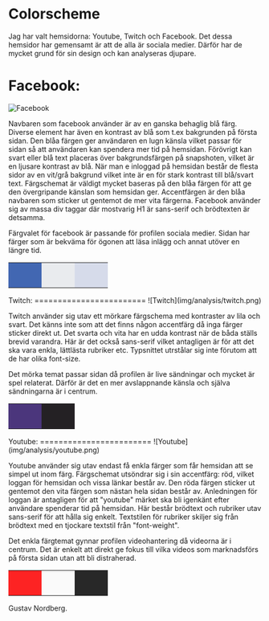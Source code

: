 Colorscheme
===============================
Jag har valt hemsidorna: Youtube, Twitch och Facebook. Det dessa hemsidor har gemensamt är att de alla är sociala medier. Därför har de mycket grund för sin design och kan analyseras djupare.

Facebook:
========================
![Facebook](img/analysis/facebook.png)

Navbaren som facebook använder är av en ganska behaglig blå färg.
Diverse element har även en kontrast av blå som t.ex bakgrunden på första sidan.
Den blåa färgen ger användaren en lugn känsla vilket passar för sidan så att användaren kan spendera mer tid på hemsidan.
Förövrigt kan svart eller blå text placeras över bakgrundsfärgen på snapshoten, vilket är en ljusare kontrast av blå.
När man e inloggad på hemsidan består de flesta sidor av en vit/grå bakgrund vilket inte är en för stark kontrast till blå/svart text.
Färgschemat är väldigt mycket baseras på den blåa färgen för att ge den övergripande känslan som hemsidan ger.
Accentfärgen är den blåa navbaren som sticker ut gentemot de mer vita färgerna.
Facebook använder sig av massa div taggar där mostvarig H1 är sans-serif och brödtexten är detsamma.

Färgvalet för facebook är passande för profilen sociala medier. Sidan har färger som är bekväma för ögonen att läsa inlägg och annat utöver en
längre tid.


<table>
<tr>
<td style="height:50px; width: 50px; background-color: #4267B2">
</td>
<td style="height:50px; width: 50px; background-color: #E9EBEE">
</td>
<td style="height:50px; width: 50px; background-color: #D6DBEA">
</td>
</tr>
</table>
Twitch:
========================
![Twitch](img/analysis/twitch.png)

Twitch använder sig utav ett mörkare färgschema med kontraster av lila och svart.
Det känns inte som att det finns någon accentfärg då inga färger sticker direkt ut.
Det svarta och vita har en udda kontrast när de båda ställs brevid varandra.
Här är det också sans-serif vilket antagligen är för att det ska vara enkla, lättlästa rubriker etc.
Typsnittet utrstålar sig inte förutom att de har olika font-size.

Det mörka temat passar sidan då profilen är live sändningar och mycket är spel relaterat.
Därför är det en mer avslappnande känsla och själva sändningarna är i centrum.

<table>
<tr>
<td style="height:50px; width: 50px; background-color: #4B367C">
</td>
<td style="height:50px; width: 50px; background-color: #242124">
</td>
</tr>
</table>
Youtube:
========================
![Youtube](img/analysis/youtube.png)

Youtube använder sig utav endast få enkla färger som får hemsidan att se simpel ut inom färg.
Färgschemat utsöndrar sig i sin accentfärg: röd, vilket loggan för hemsidan och vissa länkar består av.
Den röda färgen sticker ut gentemot den vita färgen som nästan hela sidan består av.
Anledningen för loggan är antagligen för att "youtube" märket ska bli igenkänt efter användare spenderar tid på hemsidan.
Här består brödtext och rubriker utav sans-serif för att hålla sig enkelt.
Textstilen för rubriker skiljer sig från brödtext med en tjockare textstil från "font-weight".

Det enkla färgtemat gynnar profilen videohantering då videorna är i centrum. Det är enkelt att direkt ge fokus till vilka videos
som marknadsförs på första sidan utan att bli distraherad.

<table>
<tr>
<td style="height:50px; width: 50px; background-color: #FD2323">
</td>
<td style="height:50px; width: 50px; background-color: #FAFAFA">
</td>
<td style="height:50px; width: 50px; background-color: #282828">
</td>
</tr>
</table>

Gustav Nordberg.
